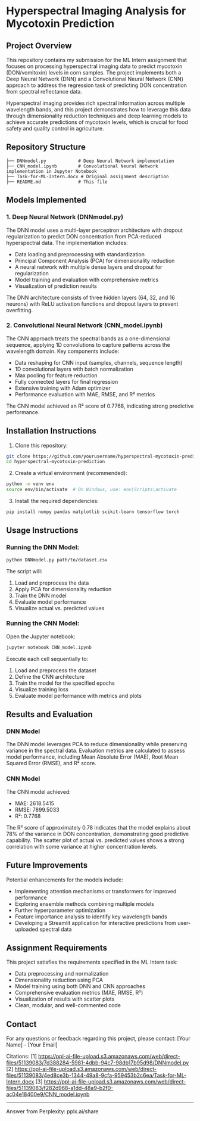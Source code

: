 # Hyperspectral Imaging Analysis for Mycotoxin Prediction

## Project Overview

This repository contains my submission for the ML Intern assignment that focuses on processing hyperspectral imaging data to predict mycotoxin (DON/vomitoxin) levels in corn samples. The project implements both a Deep Neural Network (DNN) and a Convolutional Neural Network (CNN) approach to address the regression task of predicting DON concentration from spectral reflectance data.

Hyperspectral imaging provides rich spectral information across multiple wavelength bands, and this project demonstrates how to leverage this data through dimensionality reduction techniques and deep learning models to achieve accurate predictions of mycotoxin levels, which is crucial for food safety and quality control in agriculture.

## Repository Structure

```
├── DNNmodel.py            # Deep Neural Network implementation 
├── CNN_model.ipynb        # Convolutional Neural Network implementation in Jupyter Notebook
├── Task-for-ML-Intern.docx # Original assignment description
├── README.md              # This file
```

## Models Implemented

### 1. Deep Neural Network (DNNmodel.py)

The DNN model uses a multi-layer perceptron architecture with dropout regularization to predict DON concentration from PCA-reduced hyperspectral data. The implementation includes:

- Data loading and preprocessing with standardization
- Principal Component Analysis (PCA) for dimensionality reduction
- A neural network with multiple dense layers and dropout for regularization
- Model training and evaluation with comprehensive metrics
- Visualization of prediction results

The DNN architecture consists of three hidden layers (64, 32, and 16 neurons) with ReLU activation functions and dropout layers to prevent overfitting.

### 2. Convolutional Neural Network (CNN_model.ipynb)

The CNN approach treats the spectral bands as a one-dimensional sequence, applying 1D convolutions to capture patterns across the wavelength domain. Key components include:

- Data reshaping for CNN input (samples, channels, sequence length)
- 1D convolutional layers with batch normalization
- Max pooling for feature reduction
- Fully connected layers for final regression
- Extensive training with Adam optimizer
- Performance evaluation with MAE, RMSE, and R² metrics

The CNN model achieved an R² score of 0.7768, indicating strong predictive performance.

## Installation Instructions

1. Clone this repository:
```bash
git clone https://github.com/yourusername/hyperspectral-mycotoxin-prediction.git
cd hyperspectral-mycotoxin-prediction
```

2. Create a virtual environment (recommended):
```bash
python -m venv env
source env/bin/activate  # On Windows, use: env\Scripts\activate
```

3. Install the required dependencies:
```bash
pip install numpy pandas matplotlib scikit-learn tensorflow torch
```

## Usage Instructions

### Running the DNN Model:

```bash
python DNNmodel.py path/to/dataset.csv
```

The script will:
1. Load and preprocess the data
2. Apply PCA for dimensionality reduction
3. Train the DNN model
4. Evaluate model performance
5. Visualize actual vs. predicted values

### Running the CNN Model:

Open the Jupyter notebook:
```bash
jupyter notebook CNN_model.ipynb
```

Execute each cell sequentially to:
1. Load and preprocess the dataset
2. Define the CNN architecture 
3. Train the model for the specified epochs
4. Visualize training loss
5. Evaluate model performance with metrics and plots

## Results and Evaluation

### DNN Model
The DNN model leverages PCA to reduce dimensionality while preserving variance in the spectral data. Evaluation metrics are calculated to assess model performance, including Mean Absolute Error (MAE), Root Mean Squared Error (RMSE), and R² score.

### CNN Model
The CNN model achieved:
- MAE: 2618.5415
- RMSE: 7899.5033
- R²: 0.7768

The R² score of approximately 0.78 indicates that the model explains about 78% of the variance in DON concentration, demonstrating good predictive capability. The scatter plot of actual vs. predicted values shows a strong correlation with some variance at higher concentration levels.

## Future Improvements

Potential enhancements for the models include:
- Implementing attention mechanisms or transformers for improved performance
- Exploring ensemble methods combining multiple models
- Further hyperparameter optimization
- Feature importance analysis to identify key wavelength bands
- Developing a Streamlit application for interactive predictions from user-uploaded spectral data

## Assignment Requirements

This project satisfies the requirements specified in the ML Intern task:
- Data preprocessing and normalization
- Dimensionality reduction using PCA
- Model training using both DNN and CNN approaches
- Comprehensive evaluation metrics (MAE, RMSE, R²)
- Visualization of results with scatter plots
- Clean, modular, and well-commented code

## Contact

For any questions or feedback regarding this project, please contact:
[Your Name] - [Your Email]

Citations:
[1] https://ppl-ai-file-upload.s3.amazonaws.com/web/direct-files/51139083/7d388284-5981-4dbb-94c7-98db17b95d98/DNNmodel.py
[2] https://ppl-ai-file-upload.s3.amazonaws.com/web/direct-files/51139083/4ed8ce3b-1344-49a8-9cfa-959453b2c6ea/Task-for-ML-Intern.docx
[3] https://ppl-ai-file-upload.s3.amazonaws.com/web/direct-files/51139083/f282d968-a1dd-48a9-b2f0-ac04e18400e9/CNN_model.ipynb

---
Answer from Perplexity: pplx.ai/share
